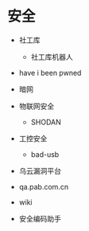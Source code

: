 # 安全
- 社工库
  - 社工库机器人
- have i been pwned
- 暗网
- 物联网安全
  - SHODAN
- 工控安全
  - bad-usb
- 乌云漏洞平台

- qa.pab.com.cn
- wiki
- 安全编码助手